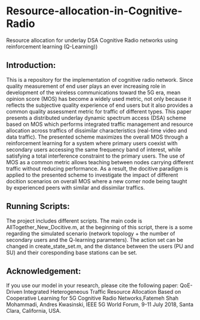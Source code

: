 # Resource-allocation-in-Cognitive-Radio
Resource allocation for underlay DSA Cognitive Radio networks using reinforcement learning (Q-Learning))


Introduction:
-------------
This is a repository for the implementation of cognitive radio network. Since quality measurement of end user plays an ever increasing role in development of the wireless communications toward the 5G era, mean opinion score (MOS) has become a widely used metric, not only because it reflects the subjective quality experience of end users but it also provides a common quality assessment metric for traffic of different types. This paper presents a distributed underlay dynamic spectrum access (DSA) scheme based on MOS which performs integrated traffic management and resource allocation across traffics of dissimilar characteristics (real-time video and data traffic). The presented scheme maximizes the overall MOS through a reinforcement learning for a system where primary users coexist with secondary users accessing the same frequency band of interest, while satisfying a total interference constraint to the primary users. The use of MOS as a common metric allows teaching between nodes carrying different traffic without reducing performance. As a result, the docitive paradigm is applied to the presented scheme to investigate the impact of different docition scenarios on overall MOS where a new comer node being taught by experienced peers with similar and dissimilar traffics. 


Running Scripts:
----------------
The project includes different scripts. The main code is AllTogether_New_Docitive.m, at the beginning of this script, there is a some regarding the simulated scenario (network topology + the number of secondary users and the Q-learning parameters). The action set can be changed in create_state_set.m, and the distance between the users (PU and SU) and their coresponding base stations can be set.

Acknowledgement:
----------------
If you use our model in your research, please cite the following paper:
QoE-Driven Integrated Heterogeneous Traffic Resource Allocation Based on Cooperative Learning for 5G Cognitive Radio Networks,Fatemeh Shah Mohammadi, Andres Kwasinski, IEEE 5G World Forum, 9-11 July 2018, Santa Clara, California, USA.

